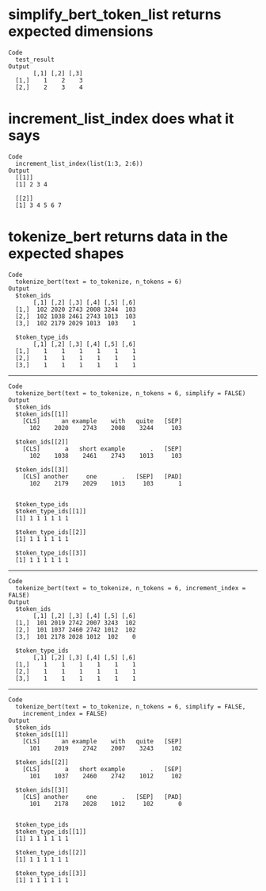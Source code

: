 # simplify_bert_token_list returns expected dimensions

    Code
      test_result
    Output
           [,1] [,2] [,3]
      [1,]    1    2    3
      [2,]    2    3    4

# increment_list_index does what it says

    Code
      increment_list_index(list(1:3, 2:6))
    Output
      [[1]]
      [1] 2 3 4
      
      [[2]]
      [1] 3 4 5 6 7
      

# tokenize_bert returns data in the expected shapes

    Code
      tokenize_bert(text = to_tokenize, n_tokens = 6)
    Output
      $token_ids
           [,1] [,2] [,3] [,4] [,5] [,6]
      [1,]  102 2020 2743 2008 3244  103
      [2,]  102 1038 2461 2743 1013  103
      [3,]  102 2179 2029 1013  103    1
      
      $token_type_ids
           [,1] [,2] [,3] [,4] [,5] [,6]
      [1,]    1    1    1    1    1    1
      [2,]    1    1    1    1    1    1
      [3,]    1    1    1    1    1    1
      

---

    Code
      tokenize_bert(text = to_tokenize, n_tokens = 6, simplify = FALSE)
    Output
      $token_ids
      $token_ids[[1]]
        [CLS]      an example    with   quite   [SEP] 
          102    2020    2743    2008    3244     103 
      
      $token_ids[[2]]
        [CLS]       a   short example       .   [SEP] 
          102    1038    2461    2743    1013     103 
      
      $token_ids[[3]]
        [CLS] another     one       .   [SEP]   [PAD] 
          102    2179    2029    1013     103       1 
      
      
      $token_type_ids
      $token_type_ids[[1]]
      [1] 1 1 1 1 1 1
      
      $token_type_ids[[2]]
      [1] 1 1 1 1 1 1
      
      $token_type_ids[[3]]
      [1] 1 1 1 1 1 1
      
      

---

    Code
      tokenize_bert(text = to_tokenize, n_tokens = 6, increment_index = FALSE)
    Output
      $token_ids
           [,1] [,2] [,3] [,4] [,5] [,6]
      [1,]  101 2019 2742 2007 3243  102
      [2,]  101 1037 2460 2742 1012  102
      [3,]  101 2178 2028 1012  102    0
      
      $token_type_ids
           [,1] [,2] [,3] [,4] [,5] [,6]
      [1,]    1    1    1    1    1    1
      [2,]    1    1    1    1    1    1
      [3,]    1    1    1    1    1    1
      

---

    Code
      tokenize_bert(text = to_tokenize, n_tokens = 6, simplify = FALSE,
        increment_index = FALSE)
    Output
      $token_ids
      $token_ids[[1]]
        [CLS]      an example    with   quite   [SEP] 
          101    2019    2742    2007    3243     102 
      
      $token_ids[[2]]
        [CLS]       a   short example       .   [SEP] 
          101    1037    2460    2742    1012     102 
      
      $token_ids[[3]]
        [CLS] another     one       .   [SEP]   [PAD] 
          101    2178    2028    1012     102       0 
      
      
      $token_type_ids
      $token_type_ids[[1]]
      [1] 1 1 1 1 1 1
      
      $token_type_ids[[2]]
      [1] 1 1 1 1 1 1
      
      $token_type_ids[[3]]
      [1] 1 1 1 1 1 1
      
      

